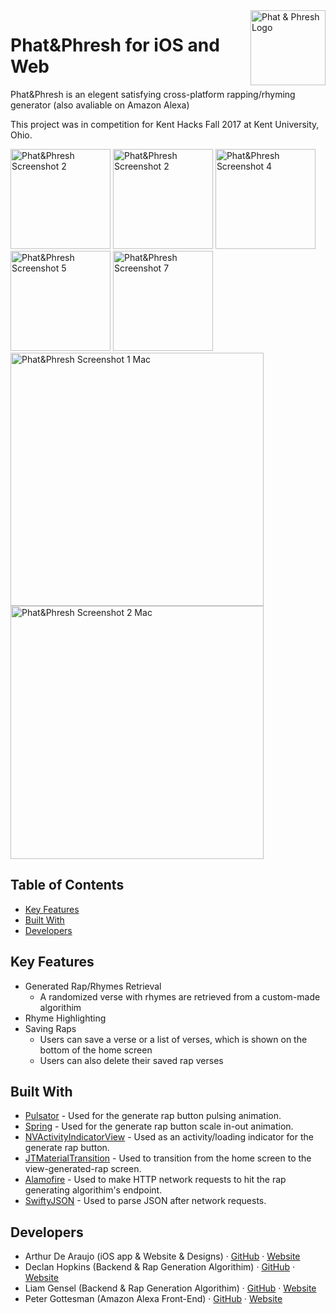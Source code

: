 <img src="http://arthurdearaujo.com/PhatPhresh-Art/PhatAndPhresh-120px.png" alt="Phat & Phresh Logo" align="right" height="120" />

# Phat&Phresh for iOS and Web 
Phat&Phresh is an elegent satisfying cross-platform rapping/rhyming generator (also avaliable on Amazon Alexa)

This project was in competition for Kent Hacks Fall 2017 at Kent University, Ohio.

<img src="http://arthurdearaujo.com/PhatPhresh-Art/1-phatphresh-screenshot.png" alt="Phat&Phresh Screenshot 2" width="160" /> <img src="http://arthurdearaujo.com/PhatPhresh-Art/2-phatphresh-screenshot.png" alt="Phat&Phresh Screenshot 2" width="160" /> <img src="http://arthurdearaujo.com/PhatPhresh-Art/4-phatphresh-screenshot.png" alt="Phat&Phresh Screenshot 4" width="160" /> <img src="http://arthurdearaujo.com/PhatPhresh-Art/5-phatphresh-screenshot.png" alt="Phat&Phresh Screenshot 5" width="160" /> <img src="http://arthurdearaujo.com/PhatPhresh-Art/7-phatphresh-screenshot.png" alt="Phat&Phresh Screenshot 7" width="160" />
<img src="http://arthurdearaujo.com/PhatPhresh-Art/1-mac-phatphresh-screenshot.png" alt="Phat&Phresh Screenshot 1 Mac" width="405"/>
<img src="http://arthurdearaujo.com/PhatPhresh-Art/2-mac-phatphresh-screenshot.png" alt="Phat&Phresh Screenshot 2 Mac" width="405"/>

## Table of Contents

* [Key Features](#key-features)
* [Built With](#built-with)
* [Developers](#developers)

## <a name="key-features"></a>Key Features

* Generated Rap/Rhymes Retrieval
  - A randomized verse with rhymes are retrieved from a custom-made algorithim 
* Rhyme Highlighting
* Saving Raps
  - Users can save a verse or a list of verses, which is shown on the bottom of the home screen
  - Users can also delete their saved rap verses

## <a name="built-with"></a>Built With

* [Pulsator](https://github.com/shu223/Pulsator) - Used for the generate rap button pulsing animation.
* [Spring](https://github.com/MengTo/Spring) - Used for the generate rap button scale in-out animation.
* [NVActivityIndicatorView](https://github.com/ninjaprox/NVActivityIndicatorView) - Used as an activity/loading indicator for the generate rap button.
* [JTMaterialTransition](https://github.com/jonathantribouharet/JTMaterialTransition) - Used to transition from the home screen to the view-generated-rap screen.
* [Alamofire](https://github.com/Alamofire/Alamofire) - Used to make HTTP network requests to hit the rap generating algorithim's endpoint.
* [SwiftyJSON](https://github.com/SwiftyJSON/SwiftyJSON) - Used to parse JSON after network requests.

## <a name="developers">Developers

* Arthur De Araujo (iOS app & Website & Designs) · [GitHub](https://github.com/wafflez180) · [Website](http://www.arthurdearaujo.com/)
* Declan Hopkins (Backend & Rap Generation Algorithim) · [GitHub](https://github.com/Dooskington) · [Website](http://www.declanhopkins.com/)
* Liam Gensel (Backend & Rap Generation Algorithim) · [GitHub](https://github.com/liamgens) · [Website](http://www.liamgensel.com/)
* Peter Gottesman (Amazon Alexa Front-End) · [GitHub](https://github.com/petergottesman) · [Website](http://www.petergottesman.com/)
